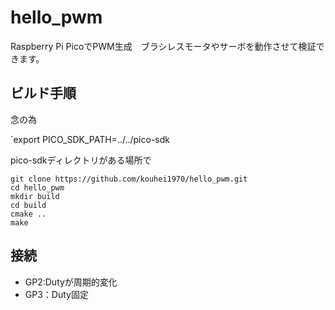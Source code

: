 # hello_pwm
Raspberry Pi PicoでPWM生成　ブラシレスモータやサーボを動作させて検証できます。

## ビルド手順

念の為

`export PICO_SDK_PATH=../../pico-sdk


pico-sdkディレクトリがある場所で

```
git clone https://github.com/kouhei1970/hello_pwm.git
cd hello_pwm
mkdir build
cd build
cmake ..
make
```

## 接続

- GP2:Dutyが周期的変化
- GP3：Duty固定
